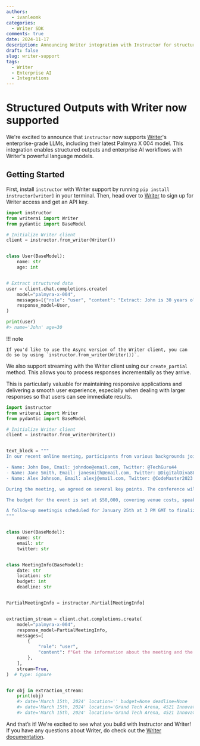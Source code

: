 ```yaml
---
authors:
  - ivanleomk
categories:
  - Writer SDK
comments: true
date: 2024-11-17
description: Announcing Writer integration with Instructor for structured outputs and enterprise AI workflows
draft: false
slug: writer-support
tags:
  - Writer
  - Enterprise AI
  - Integrations
---
```


# Structured Outputs with Writer now supported

We're excited to announce that `instructor` now supports [Writer](https://writer.com)'s enterprise-grade LLMs, including their latest Palmyra X 004 model. This integration enables structured outputs and enterprise AI workflows with Writer's powerful language models.

## Getting Started

First, install `instructor` with Writer support by running `pip install instructor[writer]` in your terminal. Then, head over to [Writer](https://writer.com) to sign up for Writer access and get an API key.

<!-- more -->

```python
import instructor
from writerai import Writer
from pydantic import BaseModel

# Initialize Writer client
client = instructor.from_writer(Writer())


class User(BaseModel):
    name: str
    age: int


# Extract structured data
user = client.chat.completions.create(
    model="palmyra-x-004",
    messages=[{"role": "user", "content": "Extract: John is 30 years old"}],
    response_model=User,
)

print(user)
#> name='John' age=30
```

!!! note

    If you'd like to use the Async version of the Writer client, you can do so by using `instructor.from_writer(Writer())`.

We also support streaming with the Writer client using our `create_partial` method. This allows you to process responses incrementally as they arrive.

This is particularly valuable for maintaining responsive applications and delivering a smooth user experience, especially when dealing with larger responses so that users can see immediate results.

```python
import instructor
from writerai import Writer
from pydantic import BaseModel

# Initialize Writer client
client = instructor.from_writer(Writer())


text_block = """
In our recent online meeting, participants from various backgrounds joined to discuss the upcoming tech conference. The names and contact details of the participants were as follows:

- Name: John Doe, Email: johndoe@email.com, Twitter: @TechGuru44
- Name: Jane Smith, Email: janesmith@email.com, Twitter: @DigitalDiva88
- Name: Alex Johnson, Email: alexj@email.com, Twitter: @CodeMaster2023

During the meeting, we agreed on several key points. The conference will be held on March 15th, 2024, at the Grand Tech Arena located at 4521 Innovation Drive. Dr. Emily Johnson, a renowned AI researcher, will be our keynote speaker.

The budget for the event is set at $50,000, covering venue costs, speaker fees, and promotional activities. Each participant is expected to contribute an article to the conference blog by February 20th.

A follow-up meetingis scheduled for January 25th at 3 PM GMT to finalize the agenda and confirm the list of speakers.
"""


class User(BaseModel):
    name: str
    email: str
    twitter: str


class MeetingInfo(BaseModel):
    date: str
    location: str
    budget: int
    deadline: str


PartialMeetingInfo = instructor.Partial[MeetingInfo]


extraction_stream = client.chat.completions.create(
    model="palmyra-x-004",
    response_model=PartialMeetingInfo,
    messages=[
        {
            "role": "user",
            "content": f"Get the information about the meeting and the users {text_block}",
        },
    ],
    stream=True,
)  # type: ignore


for obj in extraction_stream:
    print(obj)
    #> date='March 15th, 2024' location='' budget=None deadline=None
    #> date='March 15th, 2024' location='Grand Tech Arena, 4521 Innovation' budget=None deadline=None
    #> date='March 15th, 2024' location='Grand Tech Arena, 4521 Innovation Drive' budget=50000 eadline='February 20th'
```

And that’s it! We're excited to see what you build with Instructor and Writer! If you have any questions about Writer, do check out the [Writer documentation](https://dev.writer.com/home/introduction).
